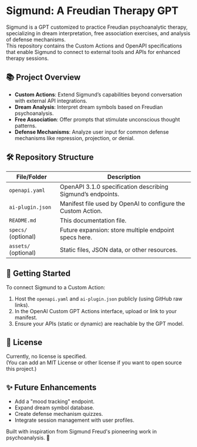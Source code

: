 # Sigmund: A Freudian Therapy GPT

Sigmund is a GPT customized to practice Freudian psychoanalytic therapy, specializing in dream interpretation, free association exercises, and analysis of defense mechanisms.  
This repository contains the Custom Actions and OpenAPI specifications that enable Sigmund to connect to external tools and APIs for enhanced therapy sessions.

## 📚 Project Overview

- **Custom Actions**: Extend Sigmund’s capabilities beyond conversation with external API integrations.
- **Dream Analysis**: Interpret dream symbols based on Freudian psychoanalysis.
- **Free Association**: Offer prompts that stimulate unconscious thought patterns.
- **Defense Mechanisms**: Analyze user input for common defense mechanisms like repression, projection, or denial.

## 🛠️ Repository Structure

| File/Folder    | Description                                                           |
|----------------|-----------------------------------------------------------------------|
| `openapi.yaml` | OpenAPI 3.1.0 specification describing Sigmund’s endpoints.            |
| `ai-plugin.json` | Manifest file used by OpenAI to configure the Custom Action.         |
| `README.md`    | This documentation file.                                              |
| `specs/` (optional) | Future expansion: store multiple endpoint specs here.               |
| `assets/` (optional) | Static files, JSON data, or other resources.                        |

## 🚀 Getting Started

To connect Sigmund to a Custom Action:
1. Host the `openapi.yaml` and `ai-plugin.json` publicly (using GitHub raw links).
2. In the OpenAI Custom GPT Actions interface, upload or link to your manifest.
3. Ensure your APIs (static or dynamic) are reachable by the GPT model.

## 📄 License

Currently, no license is specified.  
(You can add an MIT License or other license if you want to open source this project.)

## ✨ Future Enhancements
- Add a "mood tracking" endpoint.
- Expand dream symbol database.
- Create defense mechanism quizzes.
- Integrate session management with user profiles.

Built with inspiration from Sigmund Freud's pioneering work in psychoanalysis. 🧠
